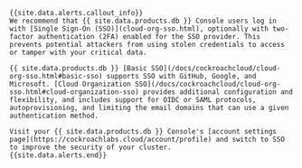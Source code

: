     {{site.data.alerts.callout_info}}
    We recommend that {{ site.data.products.db }} Console users log in with [Single Sign-On (SSO)](cloud-org-sso.html), optionally with two-factor authentication (2FA) enabled for the SSO provider. This prevents potential attackers from using stolen credentials to access or tamper with your critical data.

    {{ site.data.products.db }} [Basic SSO](/docs/cockroachcloud/cloud-org-sso.html#basic-sso) supports SSO with GitHub, Google, and Microsoft. [Cloud Organization SSO](/docs/cockroachcloud/cloud-org-sso.html#cloud-organization-sso) provides additional configuration and flexibility, and includes support for OIDC or SAML protocols, autoprovisioning, and limiting the email domains that can use a given authentication method.

    Visit your {{ site.data.products.db }} Console's [account settings page](https://cockroachlabs.cloud/account/profile) and switch to SSO to improve the security of your cluster.
    {{site.data.alerts.end}}
